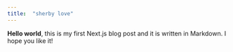 ```yaml
---
title:  "sherby love"
---
```

**Hello world**, this is my first Next.js blog post and it is written in Markdown.
I hope you like it!